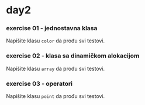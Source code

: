 # day2

### exercise 01 - jednostavna klasa

Napišite klasu `color` da prođu svi testovi.

### exercise 02 - klasa sa dinamičkom alokacijom

Napišite klasu `array` da prođu svi testovi.

### exercise 03 - operatori

Napišite klasu `point` da prođu svi testovi.


